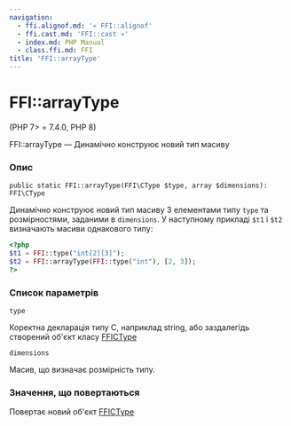 ```yaml
---
navigation:
  - ffi.alignof.md: '« FFI::alignof'
  - ffi.cast.md: 'FFI::cast »'
  - index.md: PHP Manual
  - class.ffi.md: FFI
title: 'FFI::arrayType'
---
```

# FFI::arrayType

(PHP 7> = 7.4.0, PHP 8)

FFI::arrayType — Динамічно конструює новий тип масиву

### Опис

```methodsynopsis
public static FFI::arrayType(FFI\CType $type, array $dimensions): FFI\CType
```

Динамічно конструює новий тип масиву З елементами типу `type` та розмірностями, заданими в `dimensions`. У наступному прикладі `$t1` і `$t2` визначають масиви однакового типу:

```php
<?php
$t1 = FFI::type("int[2][3]");
$t2 = FFI::arrayType(FFI::type("int"), [2, 3]);
?>
```

### Список параметрів

`type`

Коректна декларація типу С, наприклад string, або заздалегідь створений об'єкт класу [FFICType](class.ffi-ctype.md)

`dimensions`

Масив, що визначає розмірність типу.

### Значення, що повертаються

Повертає новий об'єкт [FFICType](class.ffi-ctype.md)
